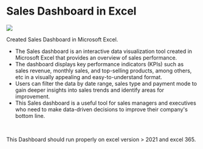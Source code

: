 # Sales Dashboard in Excel

![](Excel-Recorded_gif.gif)


Created Sales Dashboard in Microsoft Excel.

<ul>
<li>The Sales dashboard is an interactive data visualization tool created in Microsoft Excel that provides an overview of sales performance. </li>

<li>The dashboard displays key performance indicators (KPIs) such as sales revenue, monthly sales, and top-selling products, among others, etc in a visually appealing and easy-to-understand format. </li>

<li> Users can filter the data by date range, sales type and payment mode to gain deeper insights into sales trends and identify areas for improvement. </li>

<li> This Sales dashboard is a useful tool for sales managers and executives who need to make data-driven decisions to improve their company's bottom line. </li>
</ul>

<br>


This Dashboard should run properly on excel version > 2021 and excel 365.
